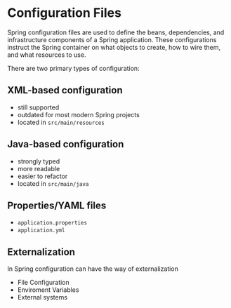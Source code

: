 # Configuration Files

Spring configuration files are used to define the beans, dependencies, and infrastructure components of a Spring application. These configurations instruct the Spring container on what objects to create, how to wire them, and what resources to use.

There are two primary types of configuration:

## XML-based configuration

- still supported
- outdated for most modern Spring projects
- located in `src/main/resources`

## Java-based configuration

- strongly typed
- more readable
- easier to refactor
- located in `src/main/java`

## Properties/YAML files

- `application.properties`
- `application.yml`

## Externalization

In Spring configuration can have the way of externalization

- File Configuration
- Enviroment Variables
- External systems
